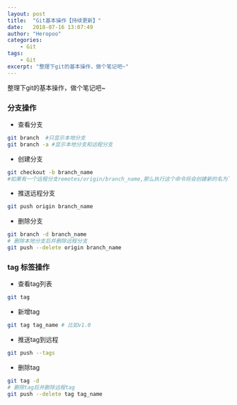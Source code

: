 ```yaml
---
layout: post
title:  "Git基本操作【持续更新】"
date:   2018-07-16 13:07:49
author: "Heropoo"
categories: 
    - Git
tags:
    - Git
excerpt: "整理下git的基本操作，做个笔记吧~"
---
```

整理下git的基本操作，做个笔记吧~

### 分支操作

* 查看分支
```sh
git branch  #只显示本地分支
git branch -a #显示本地分支和远程分支
```

* 创建分支
```sh
git checkout -b branch_name
#如果有一个远程分支remotes/origin/branch_name,那么执行这个命令将会创建新的名为`branch_name`本地分支并且跟踪同名的远程分支remotes/origin/branch_name
```

* 推送远程分支
```sh
git push origin branch_name
```

* 删除分支
```sh
git branch -d branch_name
# 删除本地分支后并删除远程分支
git push --delete origin branch_name
```

### tag 标签操作
* 查看tag列表
```sh
git tag
```

* 新增tag
```sh
git tag tag_name # 比如v1.0
```

* 推送tag到远程
```sh
git push --tags 
```

* 删除tag
```sh
git tag -d 
# 删除tag后并删除远程tag
git push --delete tag tag_name
```


